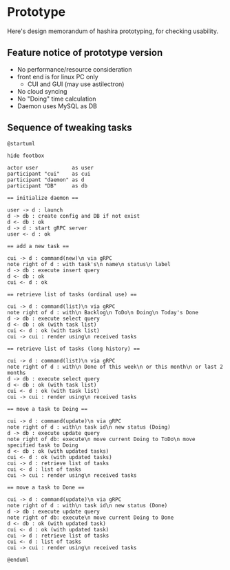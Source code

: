 # Prototype

Here's design memorandum of hashira prototyping, for checking usability.

## Feature notice of prototype version

- No performance/resource consideration
- front end is for linux PC only
  - CUI and GUI (may use astilectron)
- No cloud syncing
- No "Doing" time calculation
- Daemon uses MySQL as DB

## Sequence of tweaking tasks

```plantuml
@startuml

hide footbox

actor user           as user
participant "cui"    as cui
participant "daemon" as d
participant "DB"     as db

== initialize daemon ==

user -> d : launch
d -> db : create config and DB if not exist
d <- db : ok
d -> d : start gRPC server
user <- d : ok

== add a new task ==

cui -> d : command(new)\n via gRPC
note right of d : with task's\n name\n status\n label
d -> db : execute insert query
d <- db : ok
cui <- d : ok

== retrieve list of tasks (ordinal use) ==

cui -> d : command(list)\n via gRPC
note right of d : with\n Backlog\n ToDo\n Doing\n Today's Done
d -> db : execute select query
d <- db : ok (with task list)
cui <- d : ok (with task list)
cui -> cui : render using\n received tasks

== retrieve list of tasks (long history) ==

cui -> d : command(list)\n via gRPC
note right of d : with\n Done of this week\n or this month\n or last 2 months
d -> db : execute select query
d <- db : ok (with task list)
cui <- d : ok (with task list)
cui -> cui : render using\n received tasks

== move a task to Doing ==

cui -> d : command(update)\n via gRPC
note right of d : with\n task id\n new status (Doing)
d -> db : execute update query
note right of db: execute\n move current Doing to ToDo\n move specified task to Doing
d <- db : ok (with updated tasks)
cui <- d : ok (with updated tasks)
cui -> d : retrieve list of tasks
cui <- d : list of tasks
cui -> cui : render using\n received tasks

== move a task to Done ==

cui -> d : command(update)\n via gRPC
note right of d : with\n task id\n new status (Done)
d -> db : execute update query
note right of db: execute\n move current Doing to Done
d <- db : ok (with updated task)
cui <- d : ok (with updated task)
cui -> d : retrieve list of tasks
cui <- d : list of tasks
cui -> cui : render using\n received tasks

@enduml
```
